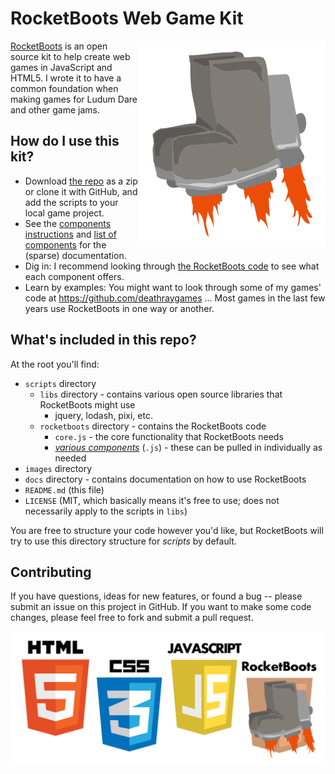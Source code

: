 # RocketBoots Web Game Kit

<img align="right" src="images/boots1_flat_300.png">

[RocketBoots]((https://github.com/rocket-boots/rocket-boots)) is an open source kit to help create web games in JavaScript and HTML5. I wrote it to have a common foundation when making games for Ludum Dare and other game jams.

## How do I use this kit?

* Download [the repo](https://github.com/rocket-boots/rocket-boots) as a zip or clone it with GitHub, and add the scripts to your local game project.
* See the [components instructions](docs/components.md) and [list of components](docs/component-list.md) for the (sparse) documentation.
* Dig in: I recommend looking through [the RocketBoots code](https://github.com/rocket-boots/rocket-boots/tree/master/scripts/rocketboots) to see what each component offers. 
* Learn by examples: You might want to look through some of my games' code at https://github.com/deathraygames ... Most games in the last few years use RocketBoots in one way or another.

## What's included in this repo?

At the root you'll find:

* `scripts` directory
  * `libs` directory - contains various open source libraries that RocketBoots might use
    * jquery, lodash, pixi, etc.
  * `rocketboots` directory - contains the RocketBoots code
    * `core.js` - the core functionality that RocketBoots needs
    * [*various components*](docs/component-list.md) (`.js`) - these can be pulled in individually as needed
* `images` directory
* `docs` directory - contains documentation on how to use RocketBoots
* `README.md` (this file)
* `LICENSE` (MIT, which basically means it's free to use; does not necessarily apply to the scripts in `libs`)

You are free to structure your code however you'd like, but RocketBoots will try to use this directory structure for *scripts* by default.

## Contributing

If you have questions, ideas for new features, or found a bug -- please submit an issue on this project in GitHub. If you want to make some code changes, please feel free to fork and submit a pull request. 


![HTML5, CSS3, JavaScript, RocketBoots](images/web-stack.png)
